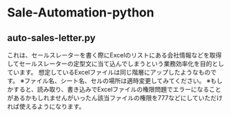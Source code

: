 # Sale-Automation-python

## auto-sales-letter.py
これは、セールスレーターを書く際にExcelのリストにある会社情報などを取得してセールスレーターの定型文に当て込んでしまうという業務効率化を目的としています。
想定しているExcelファイルは同じ階層にアップしたようなものです。
※ファイル名、シート名、セルの場所は適時変更してみてください。
※もしかすると、読み取り、書き込みでExcelファイルの権限問題でエラーになることがあるかもしれませんがいったん該当ファイルの権限を777などにしていただければ使えるようになります。
